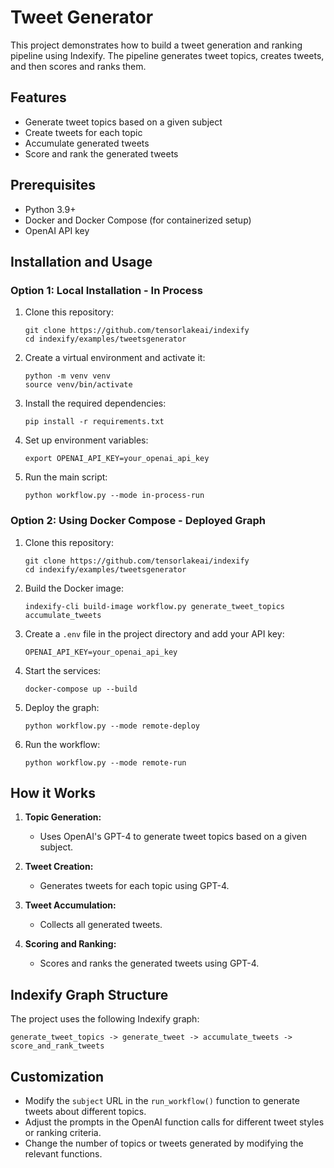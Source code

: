 # Tweet Generator

This project demonstrates how to build a tweet generation and ranking pipeline using Indexify. The pipeline generates tweet topics, creates tweets, and then scores and ranks them.

## Features

- Generate tweet topics based on a given subject
- Create tweets for each topic
- Accumulate generated tweets
- Score and rank the generated tweets

## Prerequisites

- Python 3.9+
- Docker and Docker Compose (for containerized setup)
- OpenAI API key

## Installation and Usage

### Option 1: Local Installation - In Process

1. Clone this repository:
   ```
   git clone https://github.com/tensorlakeai/indexify
   cd indexify/examples/tweetsgenerator
   ```

2. Create a virtual environment and activate it:
   ```
   python -m venv venv
   source venv/bin/activate
   ```

3. Install the required dependencies:
   ```
   pip install -r requirements.txt
   ```

4. Set up environment variables:
   ```
   export OPENAI_API_KEY=your_openai_api_key
   ```

5. Run the main script:
   ```
   python workflow.py --mode in-process-run
   ```

### Option 2: Using Docker Compose - Deployed Graph

1. Clone this repository:
   ```
   git clone https://github.com/tensorlakeai/indexify
   cd indexify/examples/tweetsgenerator
   ```

2. Build the Docker image:
   ```
   indexify-cli build-image workflow.py generate_tweet_topics accumulate_tweets
   ```

3. Create a `.env` file in the project directory and add your API key:
   ```
   OPENAI_API_KEY=your_openai_api_key
   ```

4. Start the services:
   ```
   docker-compose up --build
   ```

5. Deploy the graph:
   ```
   python workflow.py --mode remote-deploy
   ```

6. Run the workflow:
   ```
   python workflow.py --mode remote-run
   ```

## How it Works

1. **Topic Generation:**
   - Uses OpenAI's GPT-4 to generate tweet topics based on a given subject.

2. **Tweet Creation:**
   - Generates tweets for each topic using GPT-4.

3. **Tweet Accumulation:**
   - Collects all generated tweets.

4. **Scoring and Ranking:**
   - Scores and ranks the generated tweets using GPT-4.

## Indexify Graph Structure

The project uses the following Indexify graph:

```
generate_tweet_topics -> generate_tweet -> accumulate_tweets -> score_and_rank_tweets
```

## Customization

- Modify the `subject` URL in the `run_workflow()` function to generate tweets about different topics.
- Adjust the prompts in the OpenAI function calls for different tweet styles or ranking criteria.
- Change the number of topics or tweets generated by modifying the relevant functions.
